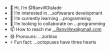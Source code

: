 - 👋 Hi, I’m @RanvillOlalade
- 👀 I’m interested in ...softwarare developmant
- 🌱 I’m currently learning ...programming
- 💞️ I’m looking to collaborate on ...programming
- 📫 How to reach me ...Ranvillmx@gmail.com
- 😄 Pronouns: ...zorblax
- ⚡ Fun fact: ...octopuses have three hearts

<!---
RanvillOlalade/RanvillOlalade is a ✨ special ✨ repository because its `README.md` (this file) appears on your GitHub profile.
You can click the Preview link to take a look at your changes.
--->
